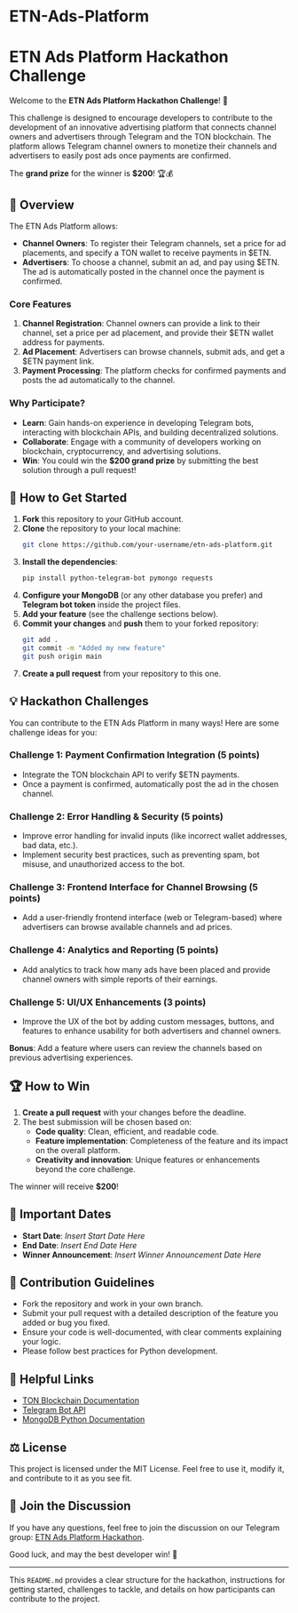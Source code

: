 # ETN-Ads-Platform
# ETN Ads Platform Hackathon Challenge

Welcome to the **ETN Ads Platform Hackathon Challenge**! 🚀

This challenge is designed to encourage developers to contribute to the development of an innovative advertising platform that connects channel owners and advertisers through Telegram and the TON blockchain. The platform allows Telegram channel owners to monetize their channels and advertisers to easily post ads once payments are confirmed.

The **grand prize** for the winner is **$200**! 🏆💰

## 📝 Overview

The ETN Ads Platform allows:
- **Channel Owners**: To register their Telegram channels, set a price for ad placements, and specify a TON wallet to receive payments in $ETN.
- **Advertisers**: To choose a channel, submit an ad, and pay using $ETN. The ad is automatically posted in the channel once the payment is confirmed.

### Core Features

1. **Channel Registration**: Channel owners can provide a link to their channel, set a price per ad placement, and provide their $ETN wallet address for payments.
2. **Ad Placement**: Advertisers can browse channels, submit ads, and get a $ETN payment link.
3. **Payment Processing**: The platform checks for confirmed payments and posts the ad automatically to the channel.

### Why Participate?

- **Learn**: Gain hands-on experience in developing Telegram bots, interacting with blockchain APIs, and building decentralized solutions.
- **Collaborate**: Engage with a community of developers working on blockchain, cryptocurrency, and advertising solutions.
- **Win**: You could win the **$200 grand prize** by submitting the best solution through a pull request!

## 🚀 How to Get Started

1. **Fork** this repository to your GitHub account.
2. **Clone** the repository to your local machine:
   ```bash
   git clone https://github.com/your-username/etn-ads-platform.git
   ```
3. **Install the dependencies**:
   ```bash
   pip install python-telegram-bot pymongo requests
   ```
4. **Configure your MongoDB** (or any other database you prefer) and **Telegram bot token** inside the project files.
5. **Add your feature** (see the challenge sections below).
6. **Commit your changes** and **push** them to your forked repository:
   ```bash
   git add .
   git commit -m "Added my new feature"
   git push origin main
   ```
7. **Create a pull request** from your repository to this one.

## 💡 Hackathon Challenges

You can contribute to the ETN Ads Platform in many ways! Here are some challenge ideas for you:

### Challenge 1: Payment Confirmation Integration (5 points)
- Integrate the TON blockchain API to verify $ETN payments.
- Once a payment is confirmed, automatically post the ad in the chosen channel.

### Challenge 2: Error Handling & Security (5 points)
- Improve error handling for invalid inputs (like incorrect wallet addresses, bad data, etc.).
- Implement security best practices, such as preventing spam, bot misuse, and unauthorized access to the bot.

### Challenge 3: Frontend Interface for Channel Browsing (5 points)
- Add a user-friendly frontend interface (web or Telegram-based) where advertisers can browse available channels and ad prices.

### Challenge 4: Analytics and Reporting (5 points)
- Add analytics to track how many ads have been placed and provide channel owners with simple reports of their earnings.
  
### Challenge 5: UI/UX Enhancements (3 points)
- Improve the UX of the bot by adding custom messages, buttons, and features to enhance usability for both advertisers and channel owners.

**Bonus**: Add a feature where users can review the channels based on previous advertising experiences.

## 🏆 How to Win

1. **Create a pull request** with your changes before the deadline.
2. The best submission will be chosen based on:
   - **Code quality**: Clean, efficient, and readable code.
   - **Feature implementation**: Completeness of the feature and its impact on the overall platform.
   - **Creativity and innovation**: Unique features or enhancements beyond the core challenge.

The winner will receive **$200**!

## 📅 Important Dates

- **Start Date**: _Insert Start Date Here_
- **End Date**: _Insert End Date Here_
- **Winner Announcement**: _Insert Winner Announcement Date Here_

## 🤝 Contribution Guidelines

- Fork the repository and work in your own branch.
- Submit your pull request with a detailed description of the feature you added or bug you fixed.
- Ensure your code is well-documented, with clear comments explaining your logic.
- Please follow best practices for Python development.

## 🔗 Helpful Links

- [TON Blockchain Documentation](https://ton.org/docs)
- [Telegram Bot API](https://core.telegram.org/bots/api)
- [MongoDB Python Documentation](https://pymongo.readthedocs.io/en/stable/)
  
## ⚖️ License

This project is licensed under the MIT License. Feel free to use it, modify it, and contribute to it as you see fit.

## 💬 Join the Discussion

If you have any questions, feel free to join the discussion on our Telegram group: [ETN Ads Platform Hackathon](https://t.me/etn_ad_hackathon).

Good luck, and may the best developer win! 🎉

--- 

This `README.md` provides a clear structure for the hackathon, instructions for getting started, challenges to tackle, and details on how participants can contribute to the project.

